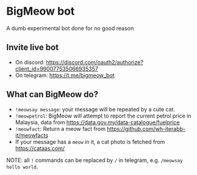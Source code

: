 # BigMeow bot

A dumb experimental bot done for no good reason

## Invite live bot

* On discord: https://discord.com/oauth2/authorize?client_id=990077535066935357
* On telegram: https://t.me/bigmeow_bot

## What can BigMeow do?

* `!meowsay message`: your message will be repeated by a cute cat.
* `!meowpetrol`: BigMeow will attempt to report the current petrol price in Malaysia, data from https://data.gov.my/data-catalogue/fuelprice
* `!meowfact`: Return a meow fact from https://github.com/wh-iterabb-it/meowfacts
* If your message has a `meow` in it, a cat photo is fetched from https://cataas.com/

NOTE: all `!` commands can be replaced by `/` in telegram, e.g. `/meowsay hello world`.